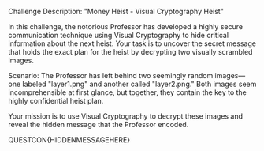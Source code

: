 Challenge Description: "Money Heist - Visual Cryptography Heist"

In this challenge, the notorious Professor has developed a highly secure communication technique using Visual Cryptography to hide critical information about the next heist. Your task is to uncover the secret message that holds the exact plan for the heist by decrypting two visually scrambled images.

Scenario: The Professor has left behind two seemingly random images—one labeled "layer1.png" and another called "layer2.png." Both images seem incomprehensible at first glance, but together, they contain the key to the highly confidential heist plan.

Your mission is to use Visual Cryptography to decrypt these images and reveal the hidden message that the Professor encoded.

QUESTCON{HIDDENMESSAGEHERE}
